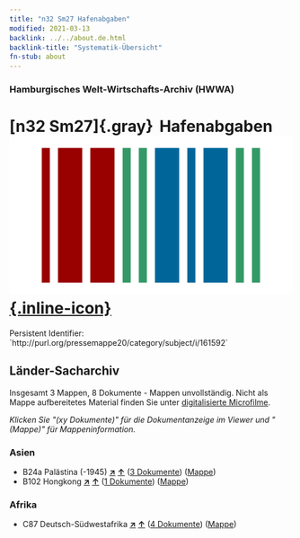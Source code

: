 ```yaml
---
title: "n32 Sm27 Hafenabgaben"
modified: 2021-03-13
backlink: ../../about.de.html
backlink-title: "Systematik-Übersicht"
fn-stub: about
---
```


### Hamburgisches Welt-Wirtschafts-Archiv (HWWA)

# [n32 Sm27]{.gray}&#8201; Hafenabgaben &#160; [![Wikidata](/images/Wikidata-logo.svg "Wikidata"){.inline-icon}](http://www.wikidata.org/entity/Q104711184)

<div class="hint">Persistent Identifier: `http://purl.org/pressemappe20/category/subject/i/161592`</div>







## Länder-Sacharchiv




Insgesamt 3 Mappen, 8 Dokumente - Mappen unvollständig.
Nicht als Mappe aufbereitetes Material finden Sie unter [digitalisierte Microfilme](/film/h1_sh.de.html).

_Klicken Sie "(xy Dokumente)" für die Dokumentanzeige im Viewer und "(Mappe)" für Mappeninformation._




### Asien

- B24a Palästina (-1945) [**&nearr;**](../../../geo/i/141115/about.de.html "Palästina (-1945) (alle Mappen)") [**&uarr;**](../../../geo/about.de.html#B24a "Ländersystematik") (<a href="https://pm20.zbw.eu/iiifview/folder/sh/141115,161592" title="über: Palästina (-1945) : Hafenabgaben" target="_blank">3 Dokumente</a>) ([Mappe](../../../../folder/sh/1411xx/141115/1615xx/161592/about.de.html))
- B102 Hongkong [**&nearr;**](../../../geo/i/141268/about.de.html "Hongkong (alle Mappen)") [**&uarr;**](../../../geo/about.de.html#B102 "Ländersystematik") (<a href="https://pm20.zbw.eu/iiifview/folder/sh/141268,161592" title="über: Hongkong : Hafenabgaben" target="_blank">1 Dokumente</a>) ([Mappe](../../../../folder/sh/1412xx/141268/1615xx/161592/about.de.html))

### Afrika

- C87 Deutsch-Südwestafrika [**&nearr;**](../../../geo/i/141450/about.de.html "Deutsch-Südwestafrika (alle Mappen)") [**&uarr;**](../../../geo/about.de.html#C87 "Ländersystematik") (<a href="https://pm20.zbw.eu/iiifview/folder/sh/141450,161592" title="über: Deutsch-Südwestafrika : Hafenabgaben" target="_blank">4 Dokumente</a>) ([Mappe](../../../../folder/sh/1414xx/141450/1615xx/161592/about.de.html))








